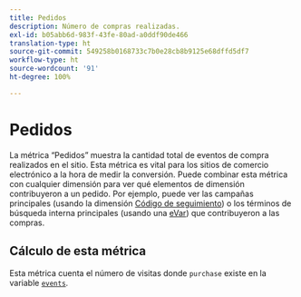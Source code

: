 ```yaml
---
title: Pedidos
description: Número de compras realizadas.
exl-id: b05abb6d-983f-43fe-80ad-a0ddf90de466
translation-type: ht
source-git-commit: 549258b0168733c7b0e28cb8b9125e68dffd5df7
workflow-type: ht
source-wordcount: '91'
ht-degree: 100%

---
```


# Pedidos

La métrica “Pedidos” muestra la cantidad total de eventos de compra realizados en el sitio. Esta métrica es vital para los sitios de comercio electrónico a la hora de medir la conversión. Puede combinar esta métrica con cualquier dimensión para ver qué elementos de dimensión contribuyeron a un pedido. Por ejemplo, puede ver las campañas principales (usando la dimensión [Código de seguimiento](../dimensions/tracking-code.md)) o los términos de búsqueda interna principales (usando una [eVar](../dimensions/evar.md)) que contribuyeron a las compras.

## Cálculo de esta métrica

Esta métrica cuenta el número de visitas donde `purchase` existe en la variable [`events`](/help/implement/vars/page-vars/events/events-overview.md).
